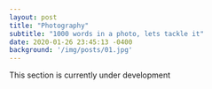 ```yaml
---
layout: post
title: "Photography"
subtitle: "1000 words in a photo, lets tackle it"
date: 2020-01-26 23:45:13 -0400
background: '/img/posts/01.jpg'
---
```


<p>This section is currently under development</p>